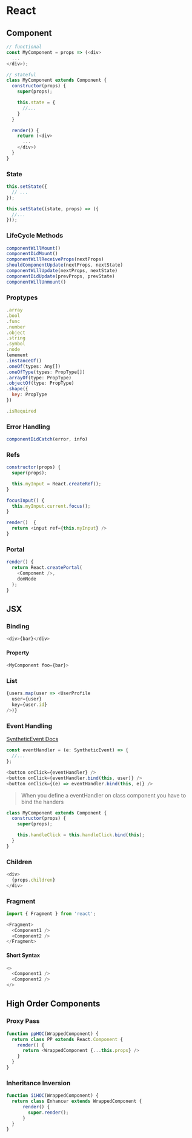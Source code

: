 # React

## Component
```js
// functional
const MyComponent = props => (<div>
  ...
</div>);

// stateful
class MyComponent extends Component {
  constructor(props) {
    super(props);

    this.state = {
      //...
    }
  }

  render() {
    return (<div>
      ...
    </div>)
  }
}
```

### State
```js
this.setState({
  // ...
});

this.setState((state, props) => ({
  //...
}));
```

### LifeCycle Methods
```js
componentWillMount()
componentDidMount()
componentWillReceiveProps(nextProps)
shouldComponentUpdate(nextProps, nextState)
componentWillUpdate(nextProps, nextState)
componentDidUpdate(prevProps, prevState)
componentWillUnmount()
```

### Proptypes
```js
.array
.bool
.func
.number
.object
.string
.symbol
.node
lemement
.instanceOf()
.oneOf(types: Any[])
.oneOfType(types: PropType[])
.arrayOf(type: PropType)
.objectOf(type: PropType)
.shape({
  key: PropType
})

.isRequired
```

### Error Handling
```js
componentDidCatch(error, info)
```

### Refs
```js
constructor(props) {
  super(props);

  this.myInput = React.createRef();
}

focusInput() {
  this.myInput.current.focus();
}

render()  {
  return <input ref={this.myInput} />
}
```

### Portal
```js
render() {
  return React.createPortal(
    <Component />,
    domNode
  );
}
```

## JSX

### Binding
```js
<div>{bar}</div>
```

#### Property
```js
<MyComponent foo={bar}>
```

### List
```js
{users.map(user => <UserProfile
  user={user}
  key={user.id}
/>)}
```

### Event Handling
[SyntheticEvent Docs](https://reactjs.org/docs/events.html)
```js
const eventHandler = (e: SyntheticEvent) => {
  //...
};

<button onClick={eventHandler} />
<button onClick={eventHandler.bind(this, user)} />
<button onClick={(e) => eventHandler.bind(this, e)} />
```

> When you define a eventHandler on class component you have to bind the handers
```js
class MyComponent extends Component {
  constructor(props) {
    super(props);

    this.handleClick = this.handleClick.bind(this);
  }
}
```

### Children
```js
<div>
  {props.children}
</div>
```

### Fragment
```js
import { Fragment } from 'react';

<Fragment>
  <Component1 />
  <Component2 />
</Fragment>
```

#### Short Syntax
```js
<>
  <Component1 />
  <Component2 />
</>
```


## High Order Components
### Proxy Pass
```js
function ppHOC(WrappedComponent) {
  return class PP extends React.Component {
    render() {
      return <WrappedComponent {...this.props} />
    }
  }
}
```

### Inheritance Inversion
```js
function iiHOC(WrappedComponent) {
  return class Enhancer extends WrappedComponent {
      render() {
        super.render();
      }
  }
}
```
